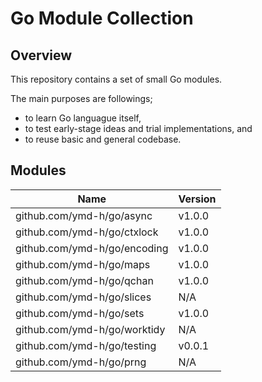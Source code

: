 # Go Module Collection

## Overview

This repository contains a set of small Go modules.

The main purposes are followings;
* to learn Go languague itself,
* to test early-stage ideas and trial implementations, and
* to reuse basic and general codebase.


## Modules

| Name                         | Version |
|------------------------------|---------|
| github.com/ymd-h/go/async    | v1.0.0  |
| github.com/ymd-h/go/ctxlock  | v1.0.0  |
| github.com/ymd-h/go/encoding | v1.0.0  |
| github.com/ymd-h/go/maps     | v1.0.0  |
| github.com/ymd-h/go/qchan    | v1.0.0  |
| github.com/ymd-h/go/slices   | N/A     |
| github.com/ymd-h/go/sets     | v1.0.0  |
| github.com/ymd-h/go/worktidy | N/A     |
| github.com/ymd-h/go/testing  | v0.0.1  |
| github.com/ymd-h/go/prng     | N/A     |
